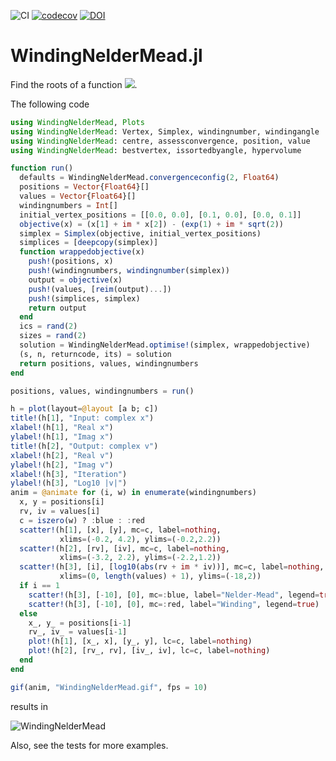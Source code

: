 ![CI](https://github.com/jwscook/WindingNelderMead.jl/workflows/CI/badge.svg)
[![codecov](https://codecov.io/gh/jwscook/WindingNelderMead.jl/branch/main/graph/badge.svg)](https://codecov.io/gh/jwscook/WindingNelderMead.jl)
[![DOI](https://zenodo.org/badge/312883506.svg)](https://zenodo.org/badge/latestdoi/312883506)


# WindingNelderMead.jl

Find the roots of a function <img src="https://render.githubusercontent.com/render/math?math=\mathbb{R}^n \rightarrow \mathbb{C}">.

The following code

```julia
using WindingNelderMead, Plots
using WindingNelderMead: Vertex, Simplex, windingnumber, windingangle
using WindingNelderMead: centre, assessconvergence, position, value
using WindingNelderMead: bestvertex, issortedbyangle, hypervolume

function run()
  defaults = WindingNelderMead.convergenceconfig(2, Float64)
  positions = Vector{Float64}[]
  values = Vector{Float64}[]
  windingnumbers = Int[]
  initial_vertex_positions = [[0.0, 0.0], [0.1, 0.0], [0.0, 0.1]]
  objective(x) = (x[1] + im * x[2]) - (exp(1) + im * sqrt(2))
  simplex = Simplex(objective, initial_vertex_positions)
  simplices = [deepcopy(simplex)]
  function wrappedobjective(x)
    push!(positions, x)
    push!(windingnumbers, windingnumber(simplex))
    output = objective(x)
    push!(values, [reim(output)...])
    push!(simplices, simplex)
    return output
  end
  ics = rand(2)
  sizes = rand(2)
  solution = WindingNelderMead.optimise!(simplex, wrappedobjective)
  (s, n, returncode, its) = solution
  return positions, values, windingnumbers
end

positions, values, windingnumbers = run()

h = plot(layout=@layout [a b; c])
title!(h[1], "Input: complex x")
xlabel!(h[1], "Real x")
ylabel!(h[1], "Imag x")
title!(h[2], "Output: complex v")
xlabel!(h[2], "Real v")
ylabel!(h[2], "Imag v")
xlabel!(h[3], "Iteration")
ylabel!(h[3], "Log10 |v|")
anim = @animate for (i, w) in enumerate(windingnumbers) 
  x, y = positions[i]
  rv, iv = values[i]
  c = iszero(w) ? :blue : :red
  scatter!(h[1], [x], [y], mc=c, label=nothing,
           xlims=(-0.2, 4.2), ylims=(-0.2,2.2))
  scatter!(h[2], [rv], [iv], mc=c, label=nothing,
           xlims=(-3.2, 2.2), ylims=(-2.2,1.2))
  scatter!(h[3], [i], [log10(abs(rv + im * iv))], mc=c, label=nothing,
           xlims=(0, length(values) + 1), ylims=(-18,2))
  if i == 1
    scatter!(h[3], [-10], [0], mc=:blue, label="Nelder-Mead", legend=true)
    scatter!(h[3], [-10], [0], mc=:red, label="Winding", legend=true)
  else
    x_, y_ = positions[i-1]
    rv_, iv_ = values[i-1]
    plot!(h[1], [x_, x], [y_, y], lc=c, label=nothing)
    plot!(h[2], [rv_, rv], [iv_, iv], lc=c, label=nothing)
  end
end

gif(anim, "WindingNelderMead.gif", fps = 10)
```
results in

![WindingNelderMead](https://github.com/jwscook/WindingNelderMead.jl/assets/15519866/b6b1c252-8dac-4a76-a14f-5267d9fb1597)

Also, see the tests for more examples.
